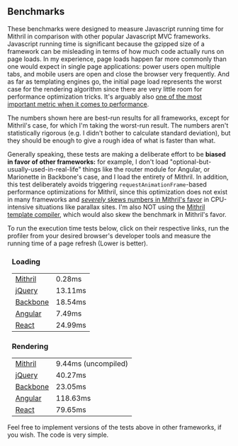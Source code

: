 ## Benchmarks

These benchmarks were designed to measure Javascript running time for Mithril in comparison with other popular Javascript MVC frameworks. Javascript running time is significant because the gzipped size of a framework can be misleading in terms of how much code actually runs on page loads. In my experience, page loads happen far more commonly than one would expect in single page applications: power users open multiple tabs, and mobile users are open and close the browser very frequently. And as far as templating engines go, the initial page load represents the worst case for the rendering algorithm since there are very little room for performance optimization tricks. It's arguably also [one of the most important metric when it comes to performance](http://blog.kissmetrics.com/loading-time/).

The numbers shown here are best-run results for all frameworks, except for Mithril's case, for which I'm taking the worst-run result. The numbers aren't statistically rigorous (e.g. I didn't bother to calculate standard deviation), but they should be enough to give a rough idea of what is faster than what.

Generally speaking, these tests are making a deliberate effort to be **biased in favor of other frameworks:** for example, I don't load "optional-but-usually-used-in-real-life" things like the router module for Angular, or Marionette in Backbone's case, and I load the entirety of Mithril. In addition, this test deliberately avoids triggering `requestAnimationFrame`-based performance optimizations for Mithril, since this optimization does not exist in many frameworks and [*severely* skews numbers in Mithril's favor](http://jsperf.com/angular-vs-knockout-vs-ember/308) in CPU-intensive situations like parallax sites. I'm also NOT using the [Mithril template compiler](compiling-templates.md), which would also skew the benchmark in Mithril's favor.

To run the execution time tests below, click on their respective links, run the profiler from your desired browser's developer tools and measure the running time of a page refresh (Lower is better).

<div class="performance" style="padding:0 0 0 10px;">
	<div class="row">
		<div class="col(4,4,6)">
			<h3>Loading</h3>
			<table>
				<tr><td><a href="comparisons/mithril.parsing.html">Mithril</a></td><td><span class="bar" style="background:#161;width:1%;"></span> 0.28ms</td></tr>
				<tr><td><a href="comparisons/jquery.parsing.html">jQuery</a></td><td><span class="bar" style="background:#66c;width:26%;"></span> 13.11ms</td></tr>
				<tr><td><a href="comparisons/backbone.parsing.html">Backbone</a></td><td><span class="bar" style="background:#33c;width:37%;"></span> 18.54ms</td></tr>
				<tr><td><a href="comparisons/angular.parsing.html">Angular</a></td><td><span class="bar" style="background:#c33;width:14%;"></span> 7.49ms</td></tr>
				<tr><td><a href="comparisons/react.parsing.html">React</a></td><td><span class="bar" style="background:#6af;width:50%;"></span> 24.99ms</td></tr>
			</table>
		</div>
		<div class="col(8,8,12)">
			<h3>Rendering</h3>
			<table>
				<tr><td><a href="comparisons/mithril.rendering.html">Mithril</a></td><td><span class="bar" style="background:#161;width:4%;"></span> 9.44ms (uncompiled)</td></tr>
				<tr><td><a href="comparisons/jquery.rendering.html">jQuery</a></td><td><span class="bar" style="background:#66c;width:17%;"></span> 40.27ms</td></tr>
				<tr><td><a href="comparisons/backbone.rendering.html">Backbone</a></td><td><span class="bar" style="background:#33c;width:10%;"></span> 23.05ms</td></tr>
				<tr><td><a href="comparisons/angular.rendering.html">Angular</a></td><td><span class="bar" style="background:#c33;width:50%;"></span> 118.63ms</td></tr>
				<tr><td><a href="comparisons/react.rendering.html">React</a></td><td><span class="bar" style="background:#6af;width:33%;"></span> 79.65ms</td></tr>
			</table>
		</div>
	</div>
</div>

Feel free to implement versions of the tests above in other frameworks, if you wish. The code is very simple.

